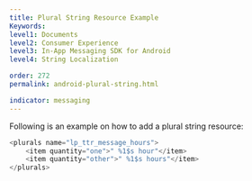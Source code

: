 ```yaml
---
title: Plural String Resource Example
Keywords:
level1: Documents
level2: Consumer Experience
level3: In-App Messaging SDK for Android
level4: String Localization

order: 272
permalink: android-plural-string.html

indicator: messaging
---
```


Following is an example on how to add a plural string resource:

```javascript
<plurals name="lp_ttr_message_hours">
	<item quantity="one">" %1$s hour"</item>
	<item quantity="other">" %1$s hours"</item>
</plurals>
```